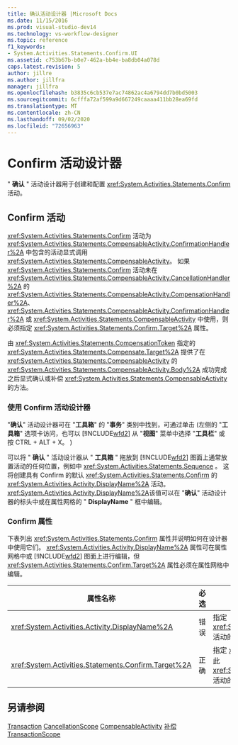 ```yaml
---
title: 确认活动设计器 |Microsoft Docs
ms.date: 11/15/2016
ms.prod: visual-studio-dev14
ms.technology: vs-workflow-designer
ms.topic: reference
f1_keywords:
- System.Activities.Statements.Confirm.UI
ms.assetid: c753b67b-b0e7-462a-bb4e-ba8db04a078d
caps.latest.revision: 5
author: jillre
ms.author: jillfra
manager: jillfra
ms.openlocfilehash: b3835c6cb537e7ac74862ac4a6794dd7b0bd5003
ms.sourcegitcommit: 6cfffa72af599a9d667249caaaa411bb28ea69fd
ms.translationtype: MT
ms.contentlocale: zh-CN
ms.lasthandoff: 09/02/2020
ms.locfileid: "72656963"
---
```

# <a name="confirm-activity-designer"></a>Confirm 活动设计器
" **确认** " 活动设计器用于创建和配置 <xref:System.Activities.Statements.Confirm> 活动。

## <a name="the-confirm-activity"></a>Confirm 活动
 <xref:System.Activities.Statements.Confirm> 活动为 <xref:System.Activities.Statements.CompensableActivity.ConfirmationHandler%2A> 中包含的活动显式调用 <xref:System.Activities.Statements.CompensableActivity>。 如果 <xref:System.Activities.Statements.Confirm> 活动未在 <xref:System.Activities.Statements.CompensableActivity.CancellationHandler%2A> 的 <xref:System.Activities.Statements.CompensableActivity.CompensationHandler%2A>、<xref:System.Activities.Statements.CompensableActivity.ConfirmationHandler%2A> 或 <xref:System.Activities.Statements.CompensableActivity> 中使用，则必须指定 <xref:System.Activities.Statements.Confirm.Target%2A> 属性。

 由 <xref:System.Activities.Statements.CompensationToken> 指定的 <xref:System.Activities.Statements.Compensate.Target%2A> 提供了在 <xref:System.Activities.Statements.CompensableActivity> 的 <xref:System.Activities.Statements.CompensableActivity.Body%2A> 成功完成之后显式确认或补偿 <xref:System.Activities.Statements.CompensableActivity> 的方法。

### <a name="using-the-confirm-activity-designer"></a>使用 Confirm 活动设计器
 "**确认**" 活动设计器可在 "**工具箱**" 的 "**事务**" 类别中找到，可通过单击 (左侧的 "**工具箱**" 选项卡访问，也可以 [!INCLUDE[wfd2](../includes/wfd2-md.md)] 从 "**视图**" 菜单中选择 "**工具栏**" 或按 CTRL + ALT + X。 ) 

 可以将 " **确认** " 活动设计器从 " **工具箱** " 拖放到 [!INCLUDE[wfd2](../includes/wfd2-md.md)] 图面上通常放置活动的任何位置，例如中 <xref:System.Activities.Statements.Sequence> 。 这将创建具有 Confirm 的默认 <xref:System.Activities.Statements.Confirm> 的 <xref:System.Activities.Activity.DisplayName%2A> 活动。 <xref:System.Activities.Activity.DisplayName%2A>该值可以在 "**确认**" 活动设计器的标头中或在属性网格的 " **DisplayName** " 框中编辑。

### <a name="the-confirm-properties"></a>Confirm 属性
 下表列出 <xref:System.Activities.Statements.Confirm> 属性并说明如何在设计器中使用它们。 <xref:System.Activities.Activity.DisplayName%2A> 属性可在属性网格中或 [!INCLUDE[wfd2](../includes/wfd2-md.md)] 图面上进行编辑，但 <xref:System.Activities.Statements.Confirm.Target%2A> 属性必须在属性网格中编辑。

|属性名称|必选|使用情况|
|-------------------|--------------|-----------|
|<xref:System.Activities.Activity.DisplayName%2A>|错误|指定 <xref:System.Activities.Statements.CancellationScope> 活动的可选友好名称。 默认值为 Confirm。|
|<xref:System.Activities.Statements.Confirm.Target%2A>|正确|指定 <xref:System.Activities.InArgument%601>，它包含此 <xref:System.Activities.Statements.CompensationToken> 活动的 <xref:System.Activities.Statements.Confirm>。|

## <a name="see-also"></a>另请参阅
 [Transaction](../workflow-designer/transaction-activity-designers.md) [CancellationScope](../workflow-designer/cancellationscope-activity-designer.md) [CompensableActivity](../workflow-designer/compensableactivity-activity-designer.md) [补偿](../workflow-designer/compensate-activity-designer.md) [TransactionScope](../workflow-designer/transactionscope-activity-designer.md)